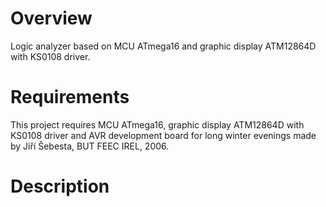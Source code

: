 # Overview
Logic analyzer based on MCU ATmega16 and graphic display ATM12864D with KS0108 driver.
# Requirements
This project requires MCU ATmega16, graphic display ATM12864D with KS0108 driver and AVR development board for long winter evenings made by Jiří Šebesta, BUT FEEC IREL, 2006.
# Description
